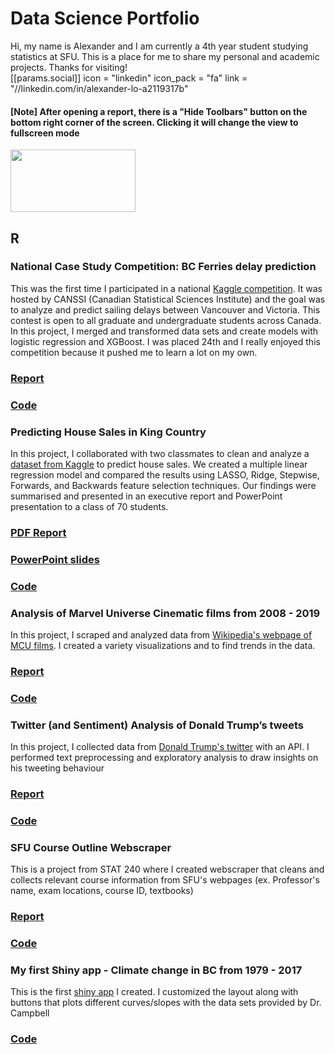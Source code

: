 # Data Science Portfolio

Hi, my name is Alexander and I am currently a 4th year student studying statistics at SFU. This is a place for me to share my personal and academic projects. Thanks for visiting!
\
[[params.social]]
    icon = "linkedin"
    icon_pack = "fa"
    link = "//linkedin.com/in/alexander-lo-a2119317b"
#### [Note] After opening a report, there is a "Hide Toolbars" button on the bottom right corner of the screen. Clicking it will change the view to fullscreen mode
<img src="https://github.com/alexlo97/Portfolio/blob/master/Screen%20Shot%202019-10-06%20at%201.55.58%20AM.png" height="100" width="200">

## R
### National Case Study Competition: BC Ferries delay prediction
This was the first time I participated in a national [Kaggle competition](https://www.kaggle.com/c/canssi-ncsc-ferry-delays/overview). It was hosted by CANSSI (Canadian Statistical Sciences Institute) and the goal was to analyze and predict sailing delays between Vancouver and Victoria. This contest is open to all graduate and undergraduate students across Canada. In this project, I merged and transformed data sets and create models with logistic regression and XGBoost. I was placed 24th and I really enjoyed this competition because it pushed me to learn a lot on my own.
### [Report](http://rpubs.com/alexlo97/536052)
### [Code](https://github.com/alexlo97/Portfolio/blob/master/BC%20Ferries%20Case%20Study%20Competition/scaled_ferries.Rmd)

### Predicting House Sales in King Country
In this project, I collaborated with two classmates to clean and analyze a [dataset from Kaggle](https://www.kaggle.com/harlfoxem/housesalesprediction) to predict house sales. We created a multiple linear regression model and compared the results using LASSO, Ridge, Stepwise, Forwards, and Backwards feature selection techniques. Our findings were summarised and presented in an executive report and PowerPoint presentation to a class of 70 students. 
### [PDF Report](https://github.com/alexlo97/Portfolio/blob/master/Housing%20Prices%20Prediction/Stat_350_Project_Report-2.pdf)
### [PowerPoint slides](https://docs.google.com/presentation/d/1d3bMz0YZG9AqL_bYVowkAN12PyJ-OetIZV97-9dq_jw/edit?usp=sharing)
### [Code](https://github.com/alexlo97/Portfolio/blob/master/Housing%20Prices%20Prediction/stat350_Project_HouseSalesPrice_v7-2.rmd)

### Analysis of Marvel Universe Cinematic films from 2008 - 2019
In this project, I scraped and analyzed data from [Wikipedia's webpage of MCU films](https://en.wikipedia.org/wiki/List_of_Marvel_Cinematic_Universe_films). I created a variety visualizations and to find trends in the data.
### [Report](https://rpubs.com/alexlo97/499619)
### [Code](https://github.com/alexlo97/Profolio/blob/master/Analysis%20of%20MCU%20films/Analysis_MCU.Rmd)

### Twitter (and Sentiment) Analysis of Donald Trump’s tweets
In this project, I collected data from [Donald Trump's twitter](https://twitter.com/realDonaldTrump?ref_src=twsrc%5Egoogle%7Ctwcamp%5Eserp%7Ctwgr%5Eauthor) with an API. I performed text preprocessing and exploratory analysis to draw insights on his tweeting behaviour
### [Report](http://rpubs.com/alexlo97/512292)
### [Code](https://github.com/alexlo97/Portfolio/blob/master/Twitter%20Analysis/Twitter%20Analysis%20of%20DT.Rmd)

### SFU Course Outline Webscraper
This is a project from STAT 240 where I created webscraper that cleans and collects relevant course information from SFU's webpages (ex. Professor's name, exam locations, course ID, textbooks)
### [Report](http://rpubs.com/alexlo97/499396)
### [Code](https://github.com/alexlo97/Profolio/blob/master/SFU_webscraper.Rmd)

### My first Shiny app - Climate change in BC from 1979 - 2017
This is the first [shiny app](https://shiny.rcg.sfu.ca/u/ala148/shinyapp/) I created. I customized the layout along with buttons that plots different curves/slopes with the data sets provided by Dr. Campbell
### [Code](https://github.com/alexlo97/Portfolio/tree/master/Shiny%20App)
